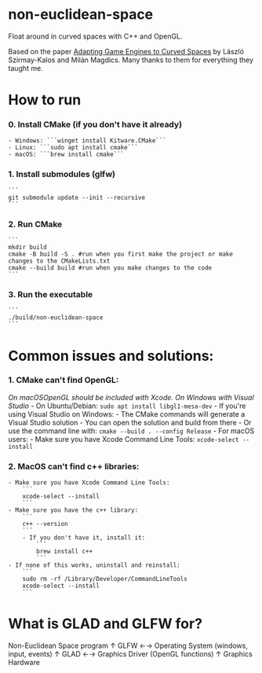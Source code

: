 # non-euclidean-space

Float around in curved spaces with C++ and OpenGL.

Based on the paper [Adapting Game Engines to Curved Spaces](https://link.springer.com/article/10.1007/s00371-021-02303-2) by László Szirmay-Kalos and Milán Magdics. Many thanks to them for everything they taught me.

# How to run

### 0. Install CMake (if you don't have it already)
    - Windows: ```winget install Kitware.CMake```
    - Linux: ```sudo apt install cmake```
    - macOS: ```brew install cmake```
### 1. Install submodules (glfw)
    ```
    git submodule update --init --recursive
    ```
### 2. Run CMake
    ```
    mkdir build
    cmake -B build -S . #run when you first make the project or make changes to the CMakeLists.txt
    cmake --build build #run when you make changes to the code
    ```
### 3. Run the executable
    ```
    ./build/non-euclidean-space
    ```


# Common issues and solutions:
### 1. CMake can't find OpenGL:
*On macOSOpenGL should be included with Xcode. On Windows with Visual Studio*
    - On Ubuntu/Debian:
        ```
        sudo apt install libgl1-mesa-dev
        ```
    - If you're using Visual Studio on Windows:
        - The CMake commands will generate a Visual Studio solution
        - You can open the solution and build from there
        - Or use the command line with:
            ```
            cmake --build . --config Release
            ```
    - For macOS users:
        - Make sure you have Xcode Command Line Tools:
            ```
            xcode-select --install
            ```
### 2. MacOS can't find c++ libraries:
    - Make sure you have Xcode Command Line Tools:
        ```
        xcode-select --install
        ```
    - Make sure you have the c++ library:
        ```
        c++ --version
        ```
        - If you don't have it, install it:
            ```
            brew install c++
            ```
    - If none of this works, uninstall and reinstall:
        ```
        sudo rm -rf /Library/Developer/CommandLineTools
        xcode-select --install
        ```

# What is GLAD and GLFW for?
  Non-Euclidean Space program
     ↑
    GLFW  ←→  Operating System (windows, input, events)
     ↑
    GLAD  ←→  Graphics Driver (OpenGL functions)
     ↑
  Graphics Hardware
